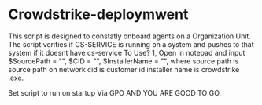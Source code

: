 # Crowdstrike-deploymwent
This script is designed to constatly onboard agents on a Organization Unit. The script verifies if CS-SERVICE is running on a system and pushes to that system if it doesnt have cs-service
To Use? 
1, Open in notepad and input 
$SourcePath = "",
$CID = "",
$InstallerName = "",
where source path is source path on network
cid is customer id
installer name is crowdstrike .exe.

Set script to run on startup Via GPO
AND YOU ARE GOOD TO GO.


